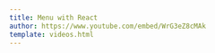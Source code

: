 ```yaml
---
title: Menu with React
author: https://www.youtube.com/embed/WrG3eZ8cMAk
template: videos.html
---
```

